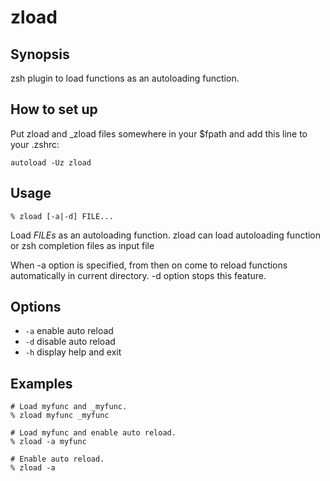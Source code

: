 # zload

## Synopsis
zsh plugin to load functions as an autoloading function.

## How to set up
Put zload and _zload files somewhere in your $fpath and add this line to your .zshrc:

```
autoload -Uz zload
```

## Usage

```
% zload [-a|-d] FILE...
```

Load <var>FILEs</var> as an autoloading function.
zload can load autoloading function or zsh completion files as input file

When -a option is specified, from then on come to reload functions automatically in current directory. -d option stops this feature.

## Options
* `-a` enable auto reload
* `-d` disable auto reload
* `-h` display help and exit

## Examples

```
# Load myfunc and _myfunc.
% zload myfunc _myfunc

# Load myfunc and enable auto reload.
% zload -a myfunc

# Enable auto reload.
% zload -a
```

